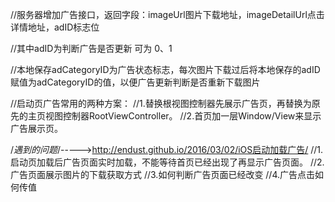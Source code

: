 //服务器增加广告接口，返回字段：imageUrl图片下载地址，imageDetailUrl点击详情地址，adID标志位

//其中adID为判断广告是否更新 可为 0、1

//本地保存adCategoryID为广告状态标志，每次图片下载过后将本地保存的adID赋值为adCategoryID的值，以便广告更新判断是否重新下载图片

//启动页广告常用的两种方案：
//1.替换根视图控制器先展示广告页，再替换为原先的主页视图控制器RootViewController。
//2.首页加一层Window/View来显示广告展示页。

/*遇到的问题*/----->http://endust.github.io/2016/03/02/iOS启动加载广告/
//1.启动页加载后广告页面实时加载，不能等待首页已经出现了再显示广告页面。
//2.广告页面展示图片的下载获取方式
//3.如何判断广告页面已经改变
//4.广告点击如何传值